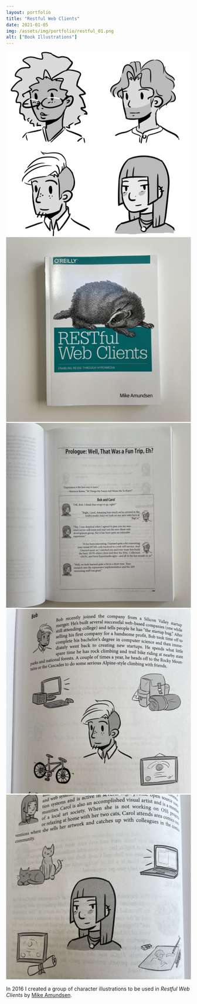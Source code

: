 ```yaml
---
layout: portfolio
title: "Restful Web Clients"
date: 2021-01-05
img: /assets/img/portfolio/restful_01.png
alt: ["Book Illustrations"]
---
```


<a href="/assets/img/portfolio/restful_01.png"><img src="/assets/img/portfolio/restful_01.png" alt=""></a>
<a href="/assets/img/portfolio/restful_02.png"><img class="thumb" src="/assets/img/portfolio/restful_02.png" alt=""></a>
<a href="/assets/img/portfolio/restful_03.png"><img class="thumb" src="/assets/img/portfolio/restful_03.png" alt=""></a>
<a href="/assets/img/portfolio/restful_04.png"><img class="thumb" src="/assets/img/portfolio/restful_04.png" alt=""></a>
<a href="/assets/img/portfolio/restful_05.png"><img class="thumb" src="/assets/img/portfolio/restful_05.png" alt=""></a>

In 2016 I created a group of character illustrations to be used in *Restful Web Clients* by [Mike Amundsen](http://www.amundsen.com).
